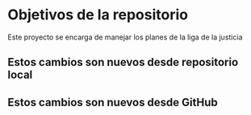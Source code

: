 # Objetivos de la repositorio

Este proyecto se encarga de manejar los planes de la liga de la justicia

## Estos cambios son nuevos desde repositorio local
## Estos cambios son nuevos desde GitHub
